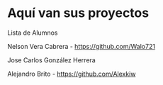 # Aquí van sus proyectos

Lista de Alumnos

Nelson Vera Cabrera - https://github.com/Walo721

Jose Carlos González Herrera

Alejandro Brito - https://github.com/Alexkiw
